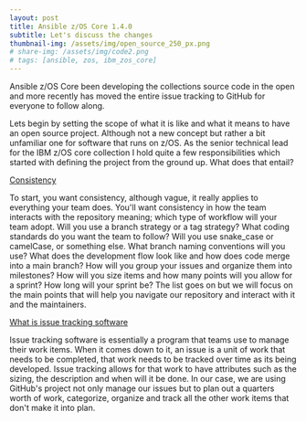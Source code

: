 ```yaml
---
layout: post
title: Ansible z/OS Core 1.4.0
subtitle: Let's discuss the changes
thumbnail-img: /assets/img/open_source_250_px.png
# share-img: /assets/img/code2.png
# tags: [ansible, zos, ibm_zos_core]
---
```


Ansible z/OS Core been developing the collections source code in the open and more
recently has moved the entire issue tracking to GitHub for everyone to follow
along.

Lets begin by setting the scope of what it is like and what it means to have an
open source project. Although not a new concept but rather a bit unfamiliar one
for software that runs on z/OS. As the senior technical lead for the IBM z/OS
core collection I hold quite a few responsibilities which started with defining
the project from the ground up. What does that entail?

<ins>Consistency</ins>

To start, you want consistency, although vague, it really applies to everything
your team does. You'll want consistency in how the team interacts with the
repository meaning; which type of workflow will your team adopt. Will you use
a branch strategy or a tag strategy? What coding standards do you want the team
to follow? Will you use snake_case or camelCase, or something else. What branch
naming conventions will you use? What does the development flow look like and how
does code merge into a main branch? How will you group your issues and organize
them into milestones? How will you size items and how many points will you allow
for a sprint? How long will your sprint be? The list goes on but we will focus
on the main points that will help you navigate our repository and interact with
it and the maintainers.

<ins>What is issue tracking software</ins>

Issue tracking software is essentially a program that teams use to manage their
work items. When it comes down to it, an issue is a unit of work that needs to be
completed, that work needs to be tracked over time as its being developed. Issue
tracking allows for that work to have attributes such as the sizing, the description
and when will it be done. In our case, we are using GitHub's project not only
manage our issues but to plan out a quarters worth of work, categorize, organize
and track all the other work items that don't make it into plan. 
